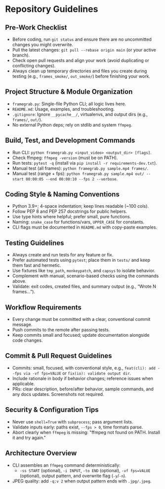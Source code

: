 # Repository Guidelines

## Pre-Work Checklist
- Before coding, run `git status` and ensure there are no uncommitted changes you might overwrite.
- Pull the latest changes: `git pull --rebase origin main` (or your active branch).
- Check open pull requests and align your work (avoid duplicating or conflicting changes).
 - Always clean up temporary directories and files you create during testing (e.g., `frames_smoke/`, `out_smoke/`) before finishing your work.

## Project Structure & Module Organization
- `framegrab.py`: Single-file Python CLI; all logic lives here.
- `README.md`: Usage, examples, and troubleshooting.
- `.gitignore`: Ignore `__pycache__/`, virtualenvs, and output dirs (e.g., `frames/`, `out/`).
- No external Python deps; rely on stdlib and system `ffmpeg`.

## Build, Test, and Development Commands
- Run CLI: `python framegrab.py <input_video> <output_dir> [flags]`.
- Check ffmpeg: `ffmpeg -version` (must be on PATH).
- Run tests: `pytest -q` (install via `pip install -r requirements-dev.txt`).
- Manual test (all frames): `python framegrab.py sample.mp4 frames/`.
- Manual test (range + fps): `python framegrab.py sample.mp4 out/ --start 00:00:05 --end 00:00:10 --fps 2 --verbose`.

## Coding Style & Naming Conventions
- Python 3.9+; 4-space indentation; keep lines readable (~100 cols).
- Follow PEP 8 and PEP 257 docstrings for public helpers.
- Use type hints where helpful; prefer small, pure functions.
- Naming: `snake_case` for functions/vars, `UPPER_CASE` for constants.
- CLI flags must be documented in `README.md` with copy-paste examples.

## Testing Guidelines
- Always create and run tests for any feature or fix.
- Prefer automated tests using `pytest`; place them in `tests/` and keep them fast and hermetic.
- Use fixtures like `tmp_path`, `monkeypatch`, and `capsys` to isolate behavior.
- Complement with manual, scenario-based checks using the commands above.
- Validate: exit codes, created files, and summary output (e.g., “Wrote N frames…”).

## Workflow Requirements
- Every change must be committed with a clear, conventional commit message.
- Push commits to the remote after passing tests.
- Keep commits small and focused; update documentation alongside code changes.

## Commit & Pull Request Guidelines
- Commits: small, focused, with conventional style, e.g., `feat(cli): add --fps via -vf fps=VALUE` or `fix(io): validate output dir`.
- Include rationale in body if behavior changes; reference issues when applicable.
- PRs: clear description, before/after behavior, sample commands, and any docs updates. Screenshots not required.

## Security & Configuration Tips
- Never use `shell=True` with `subprocess`; pass argument lists.
- Validate inputs early: paths exist, `--fps > 0`, time formats parse.
- Abort clearly when `ffmpeg` is missing: "ffmpeg not found on PATH. Install it and try again."

## Architecture Overview
- CLI assembles an `ffmpeg` command deterministically:
  - `-ss START` (optional), `-i INPUT`, `-to END` (optional), `-vf fps=VALUE` (optional), output pattern, and overwrite flag (`-y`/`-n`).
- JPEG quality: add `-q:v 2` when output pattern ends with `.jpg/.jpeg`.
